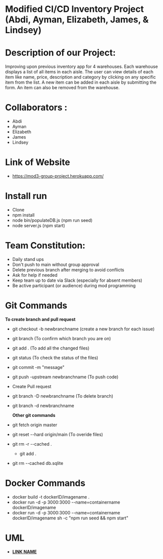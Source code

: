 # Modified CI/CD Inventory Project (Abdi, Ayman, Elizabeth, James, & Lindsey)

# Description of our Project:
Improving upon previous inventory app for 4 warehouses. Each warehouse displays a list of all items in each aisle. The user can view details of each item like name, price, description and category by clicking on any specific item from the list. A new item can be added in each aisle by submitting the form. An item can also be removed from the warehouse.

# Collaborators :
- Abdi
- Ayman
- Elizabeth
- James
- Lindsey

# Link of Website
- https://mod3-group-project.herokuapp.com/

# Install run
- Clone 
- npm install 
- node bin/populateDB.js (npm run seed)
- node server.js         (npm start)

# Team Constitution:
- Daily stand ups
- Don't push to main without group approval
- Delete previous branch after merging to avoid conflicts
- Ask for help if needed
- Keep team up to date via Slack (especially for absent members)
- Be active participant (or audience) during mod programming

# Git Commands
 **To create branch and pull request**
- git checkout -b newbranchname (create a new branch for each issue) 
- git branch (To confirm which branch you are on)
- git add . (To add all the changed files) 
- git status (To check the status of the files) 
- git commit -m "message"
- git push -upstream newbranchname (To push code)
- Create Pull request 
- git branch -D newbranchname (To delete branch)
- git branch -d newbranchname

  **Other git commands**
- git fetch origin master
- git reset --hard origin/main (To overide files)
- git rm -r --cached . 
     - git add .
- git rm --cached db.sqlite

# Docker Commands
- docker build -t dockerID/imagename .
- docker run -d -p 3000:3000 --name=containername dockerID/imagename
- docker run -d -p 3000:3000 --name=containername dockerID/imagename sh -c "npm run seed && npm start"



 # UML
   - **[LINK NAME](./UML/activitydiagram/)**
                 




